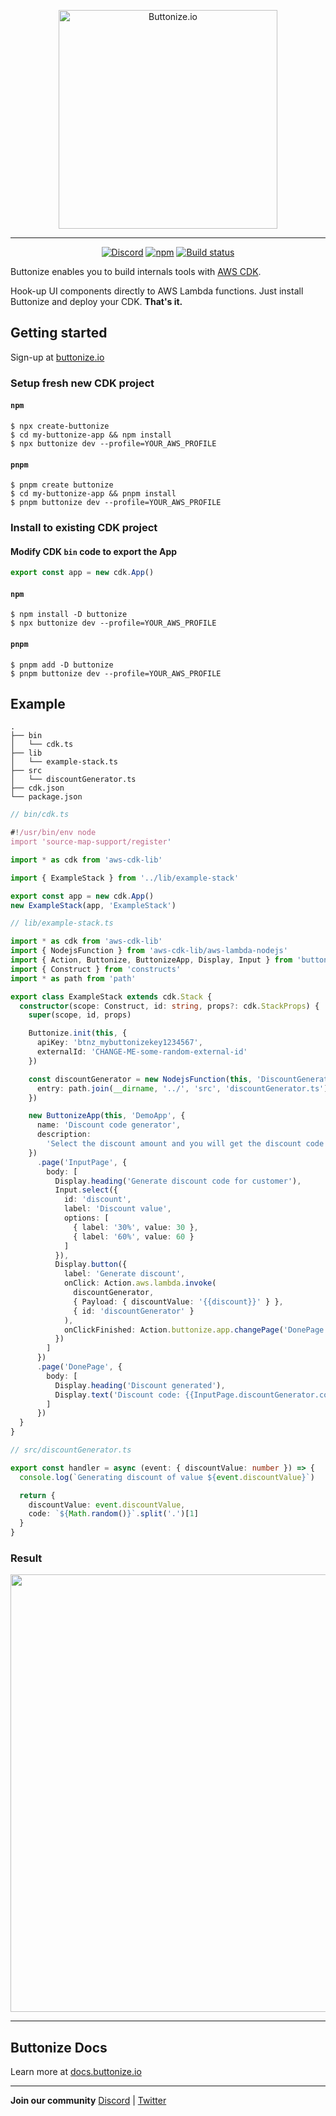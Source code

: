 
<p align="center">
  <a href="https://buttonize.io">
    <img width="350" alt="Buttonize.io" src="https://user-images.githubusercontent.com/6282843/212024942-9fd50774-ea26-48ba-b2cf-ca2584498c9a.png">
  </a>
</p>

---

<p align="center">
  <a href="https://discord.gg/2quY4Vz5BM"><img alt="Discord" src="https://img.shields.io/discord/1038752242238496779?style=flat-square" /></a>
  <a href="https://www.npmjs.com/package/buttonize"><img alt="npm" src="https://img.shields.io/npm/v/buttonize?style=flat-square" /></a>
  <a href="https://github.com/buttonize/buttonize/actions/workflows/release.yml?query=branch%3Amaster"><img alt="Build status" src="https://img.shields.io/github/actions/workflow/status/buttonize/buttonize/release.yml?branch=master&style=flat-square&logo=github" /></a>
</p>

Buttonize enables you to build internals tools with [AWS CDK](https://aws.amazon.com/cdk/).

Hook-up UI components directly to AWS Lambda functions. Just install Buttonize and deploy your CDK. **That's it.**

## Getting started

Sign-up at [buttonize.io](app.buttonize.io/register)

### Setup fresh new CDK project

#### `npm`

```
$ npx create-buttonize
$ cd my-buttonize-app && npm install
$ npx buttonize dev --profile=YOUR_AWS_PROFILE
```

#### `pnpm`

```
$ pnpm create buttonize
$ cd my-buttonize-app && pnpm install
$ pnpm buttonize dev --profile=YOUR_AWS_PROFILE
```

### Install to existing CDK project

#### Modify CDK `bin` code to export the App

```ts
export const app = new cdk.App()
```

#### `npm`

```
$ npm install -D buttonize
$ npx buttonize dev --profile=YOUR_AWS_PROFILE
```

#### `pnpm`

```
$ pnpm add -D buttonize
$ pnpm buttonize dev --profile=YOUR_AWS_PROFILE
```



## Example

```
.
├── bin
│   └── cdk.ts
├── lib
│   └── example-stack.ts
├── src
│   └── discountGenerator.ts
├── cdk.json
└── package.json
```

```ts
// bin/cdk.ts

#!/usr/bin/env node
import 'source-map-support/register'

import * as cdk from 'aws-cdk-lib'

import { ExampleStack } from '../lib/example-stack'

export const app = new cdk.App()
new ExampleStack(app, 'ExampleStack')

```

```ts
// lib/example-stack.ts

import * as cdk from 'aws-cdk-lib'
import { NodejsFunction } from 'aws-cdk-lib/aws-lambda-nodejs'
import { Action, Buttonize, ButtonizeApp, Display, Input } from 'buttonize/cdk'
import { Construct } from 'constructs'
import * as path from 'path'

export class ExampleStack extends cdk.Stack {
  constructor(scope: Construct, id: string, props?: cdk.StackProps) {
    super(scope, id, props)

    Buttonize.init(this, {
      apiKey: 'btnz_mybuttonizekey1234567',
      externalId: 'CHANGE-ME-some-random-external-id'
    })

    const discountGenerator = new NodejsFunction(this, 'DiscountGenerator', {
      entry: path.join(__dirname, '../', 'src', 'discountGenerator.ts')
    })

    new ButtonizeApp(this, 'DemoApp', {
      name: 'Discount code generator',
      description:
        'Select the discount amount and you will get the discount code on the next page.'
    })
      .page('InputPage', {
        body: [
          Display.heading('Generate discount code for customer'),
          Input.select({
            id: 'discount',
            label: 'Discount value',
            options: [
              { label: '30%', value: 30 },
              { label: '60%', value: 60 }
            ]
          }),
          Display.button({
            label: 'Generate discount',
            onClick: Action.aws.lambda.invoke(
              discountGenerator,
              { Payload: { discountValue: '{{discount}}' } },
              { id: 'discountGenerator' }
            ),
            onClickFinished: Action.buttonize.app.changePage('DonePage')
          })
        ]
      })
      .page('DonePage', {
        body: [
          Display.heading('Discount generated'),
          Display.text('Discount code: {{InputPage.discountGenerator.code}}')
        ]
      })
  }
}
```

```ts
// src/discountGenerator.ts

export const handler = async (event: { discountValue: number }) => {
  console.log(`Generating discount of value ${event.discountValue}`)

  return {
    discountValue: event.discountValue,
    code: `${Math.random()}`.split('.')[1]
  }
}
```

### Result


<p align="center">
  <kbd>
    <img width="700" src="https://github.com/buttonize/buttonize/assets/6282843/0b6f714a-db76-4f24-9ef3-ad704029e836" />
  </kbd>
</p>

---

## Buttonize Docs

Learn more at [docs.buttonize.io](https://docs.buttonize.io)

---

**Join our community** [Discord](https://discord.gg/2quY4Vz5BM) | [Twitter](https://twitter.com/Buttonizeio)
